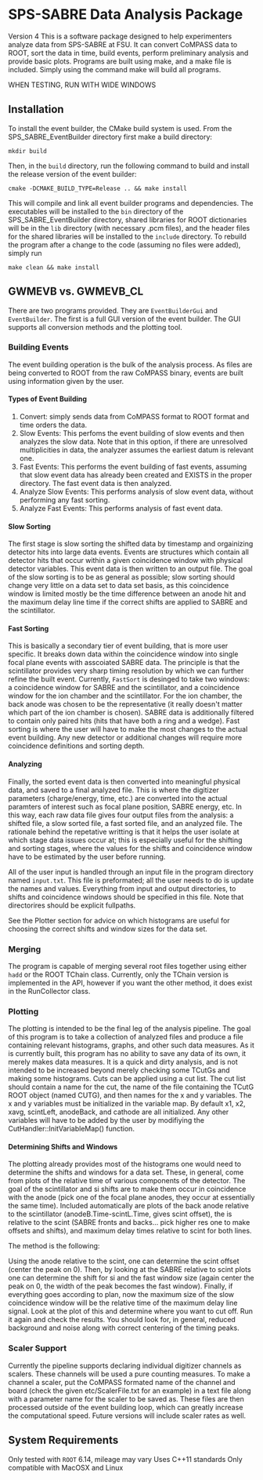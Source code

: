 # SPS-SABRE Data Analysis Package
Version 4
This is a software package designed to help experimenters analyze data from SPS-SABRE at FSU. 
It can convert CoMPASS data to ROOT, sort the data in time, build events, perform preliminary analysis and provide basic plots. Programs are built using make, and a make file is included. Simply using the command make will build all programs.

WHEN TESTING, RUN WITH WIDE WINDOWS

## Installation
To install the event builder, the CMake build system is used. From the SPS_SABRE_EventBuilder directory first make a build directory:

`mkdir build`

Then, in the `build` directory, run the following command to build and install the release version of the event builder:

`cmake -DCMAKE_BUILD_TYPE=Release .. && make install`

This will compile and link all event builder programs and dependencies. The executables will be installed to the `bin` directory of the SPS_SABRE_EventBuilder directory, shared libraries for ROOT dictionaries will be in the `lib` directory (with necessary .pcm files), and the header files for the shared libraries will be installed to the `include` directory. To rebuild the program after a change to the code (assuming no files were added), simply run 

`make clean && make install`

## GWMEVB vs. GWMEVB_CL
There are two programs provided. They are `EventBuilderGui` and `EventBuilder`. The first is a full GUI version of the event builder. The GUI supports all conversion methods and the plotting tool.

### Building Events
The event building operation is the bulk of the analysis process. As files are being converted to ROOT from the raw CoMPASS binary, events are built using information given by the user. 

#### Types of Event Building
1. Convert: simply sends data from CoMPASS format to ROOT format and time orders the data.
2. Slow Events: This perfoms the event building of slow events and then analyzes the slow data. Note that in this option, if there are unresolved multiplicities in data, the analyzer assumes the earliest datum is relevant one.
3. Fast Events: This performs the event building of fast events, assuming that slow event data has already been created and EXISTS in the proper directory. The fast event data is then analyzed.
4. Analyze Slow Events: This performs analysis of slow event data, without performing any fast sorting.
5. Analyze Fast Events: This performs analysis of fast event data.
 
#### Slow Sorting
The first stage is slow sorting the shifted data by timestamp and orgainizing detector hits into 
large data events. Events are structures which contain all detector hits that occur within a given coincidence window with physical detector variables. This event data is then written to an output file. The goal of the slow sorting is to be as general as possible; slow sorting should change very little on a data set to data set basis, as this coincidence window is limited mostly be the time difference between an anode hit and the maximum delay line time if the correct shifts are applied to SABRE and the scintillator.

#### Fast Sorting
This is basically a secondary tier of event building, that is more user specific. It breaks down
data within the coincidence window into single focal plane events with asscoiated SABRE data. The
principle is that the scintillator provides very sharp timing resolution by which we can further
refine the built event. Currently, `FastSort` is desinged to take two windows: a coincidence window 
for SABRE and the scintillator, and a coincidence window for the ion chamber and the scintillator. 
For the ion chamber, the back anode was chosen to be the representative (it really doesn't matter
which part of the ion chamber is chosen). SABRE data is additionally filtered to contain only paired
hits (hits that have both a ring and a wedge). Fast sorting is where the user will have to make the
most changes to the actual event building. Any new detector or additional changes will require more
coincidence definitions and sorting depth.

#### Analyzing
Finally, the sorted event data is then converted into meaningful physical data, and saved to a 
final analyzed file. This is where the digitizer parameters (charge/energy, time, etc.) are converted
into the actual paramters of interest such as focal plane position, SABRE energy, etc. In this way, 
each raw data file gives four output files from the analysis: a shifted file, a slow sorted file,
a fast sorted file, and an analyzed file. The rationale behind the repetative writting is that
it helps the user isolate at which stage data issues occur at; this is especially useful for the 
shifting and sorting stages, where the values for the shifts and coincidence window have to be 
estimated by the user before running. 

All of the user input is handled through an input file in the program directory named 
`input.txt`. This file is preformated; all the user needs to do is update the names and
values. Everything from input and output directories, to shifts and coincidence windows should
be specified in this file. Note that directorires should be explicit fullpaths.

See the Plotter section for advice on which histograms are useful for choosing the correct shifts
and window sizes for the data set.

### Merging
The program is capable of merging several root files together using either `hadd` or the ROOT TChain class. Currently, only the TChain version is implemented in the API, however if you want the other method, it does exist in the RunCollector class.

### Plotting
The plotting is intended to be the final leg of the analysis pipeline. The goal of this program
is to take a collection of analyzed files and produce a file containing relevant histograms,
graphs, and other such data measures. As it is currently built, this program has no ability to
save any data of its own, it merely makes data measures. It is a quick and dirty analysis, and is not intended to be increased beyond merely checking some TCutGs and making some histograms. Cuts can be applied using a cut list. The cut list should contain a name for the cut, the name of the file containing the TCutG ROOT object (named CUTG), and then names for the x and y variables. The x and y variables must be initialized in the variable map. By default x1, x2, xavg, scintLeft, anodeBack, and cathode are all initialized. Any other variables will have to be added by the user by modifiying the CutHandler::InitVariableMap() function. 

#### Determining Shifts and Windows
The plotting already provides most of the histograms one would need to determine the shifts and windows
for a data set. These, in general, come from plots of the relative time of various components of the
detector. The goal of the scintillator and si shifts are to make them occur in coincidence with the
anode (pick one of the focal plane anodes, they occur at essentially the same time). Included automatically are plots of the back anode relative to the scintillator (anodeB.Time-scintL.Time, gives scint offset), the is relative to the scint (SABRE fronts and backs... pick higher res one to make offsets and shifts), and maximum delay times relative to scint for both lines.

The method is the following:

Using the anode relative to the scint, one can determine the scint offset (center the peak on 0). Then,
by looking at the SABRE relative to scint plots one can determine the shift for si and the fast window
size (again center the peak on 0, the width of the peak becomes the fast window). Finally, if everything goes according to plan, now the maximum size of the slow coincidence window will be the relative time of the maximum delay line signal. Look at the plot of this and determine where you want to cut off. Run it again and check the results. You should look for, in general, reduced background and noise along with correct centering of the timing peaks.

### Scaler Support
Currently the pipeline supports declaring individual digitizer channels as scalers. These channels will be used a pure counting measures. To make a channel a scaler, put the CoMPASS formated name of the channel and board (check the given etc/ScalerFile.txt for an example) in a text file along with a parameter name for the scaler to be saved as. These files are then processed outside of the event building loop, which can greatly increase the computational speed. Future versions will include scaler rates as well.

## System Requirements
Only tested with `ROOT` 6.14, mileage may vary
Uses C++11 standards
Only compatible with MacOSX and Linux